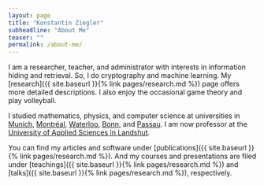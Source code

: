 ```yaml
---
layout: page
title: "Konstantin Ziegler"
subheadline: "About Me"
teaser: ""
permalink: /about-me/
---
```


I am a researcher, teacher, and administrator with interests in information hiding and retrieval. So, I do cryptography and machine learning. My [research]({{ site.baseurl }}{% link pages/research.md %}) page offers more detailed descriptions. I also enjoy the occasional game theory and play volleyball.

I studied mathematics, physics, and computer science at universities in [Munich](https://www.tum.de/), [Montréal](http://www.mcgill.ca/), [Waterloo](https://uwaterloo.ca/), [Bonn](http://www3.uni-bonn.de/), and [Passau](http://www.uni-passau.de/en/). I am now professor at the [University of Applied Sciences in Landshut](https://www.haw-landshut.de/en.html).

You can find my articles and software under [publications]({{ site.baseurl }}{% link pages/research.md %}). And my courses and presentations are filed under [teachings]({{ site.baseurl }}{% link pages/research.md %}) and [talks]({{ site.baseurl }}{% link pages/research.md %}), respectively.
